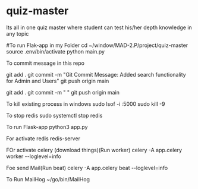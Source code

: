 # quiz-master
Its all in one quiz master where student can test his/her depth knowledge in any topic







#To run Flak-app in my Folder
cd ~/window/MAD-2.P/project/quiz-master
source .env/bin/activate
python main.py


To commit message in this repo

git add .
git commit -m "Git Commit Message: Added search functionality for Admin and Users"
git push origin main

git add .
git commit -m " "
git push origin main



To kill existing process in windows
sudo lsof -i :5000
sudo kill -9 <PID>


To stop redis
sudo systemctl stop redis



To run Flask-app
python3 app.py



For activate redis
redis-server

FOr activate celery (download things)(Run worker)
celery -A app.celery worker --loglevel=info


Foe send Mail(Run beat)
celery -A app.celery beat --loglevel=info


To Run MailHog
~/go/bin/MailHog


